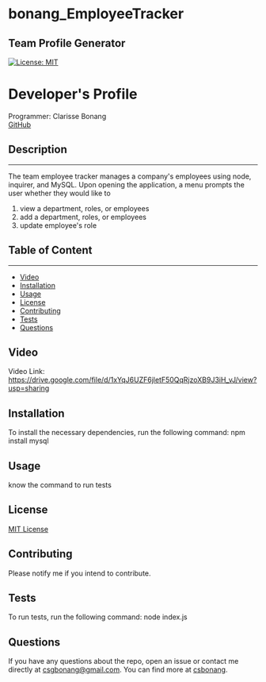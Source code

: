 # bonang_EmployeeTracker


## Team Profile Generator
[![License: MIT](https://img.shields.io/badge/License-MIT-yellow.svg)](https://opensource.org/licenses/MIT)

# Developer's Profile
Programmer: Clarisse Bonang <br> 
[GitHub](https://github.com/csbonang)
 
## Description 
-------------------
The team employee tracker manages a company's employees using node, inquirer, and MySQL. 
Upon opening the application, a menu prompts the user whether they would like to 
1. view a department, roles, or employees
2. add a department, roles, or employees
3. update employee's role 

## Table of Content
-------------------
* [Video](#video)
* [Installation](#installation)
* [Usage](#usage)
* [License](#license)
* [Contributing](#contributing)
* [Tests](#tests)
* [Questions](#questions)

## Video 
Video Link: https://drive.google.com/file/d/1xYqJ6UZF6jletF50QqRjzoXB9J3iH_vJ/view?usp=sharing

## Installation 
To install the necessary dependencies, run the following command:
npm install mysql 


## Usage 
know the command to run tests

## License 
[MIT License](https://opensource.org/licenses/MIT)


## Contributing 
Please notify me if you intend to contribute. 

## Tests
To run tests, run the following command: 
node index.js 

## Questions 
If you have any questions about the repo, open an issue or contact me directly
at csgbonang@gmail.com. You can find more at [csbonang](https://github.com/csbonang). 
        
